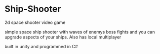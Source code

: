 # Ship-Shooter
2d space shooter video game

simple space ship shooter with waves of enemys boss fights and you can upgrade aspects of your ships. Also has local multiplayer

built in unity and programmed in C#
